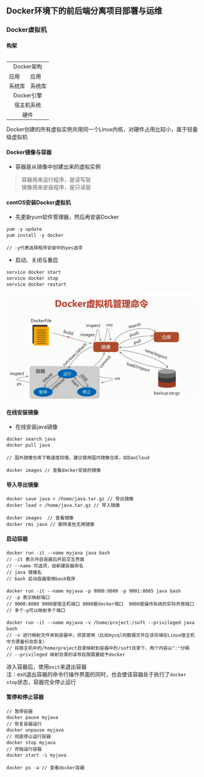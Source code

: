 ## Docker环境下的前后端分离项目部署与运维  
### Docker虚拟机  
#### 构架  
<table align="left">
    <tr>
        <td colspan="2" align="center">Docker架构</td>
    </tr>
    <tr>
        <td>应用</td>
        <td>应用</td>
    </tr>
    <tr>
        <td>系统库</td>
        <td>系统库</td>
    </tr>
    <tr>
        <td colspan="2" align="center">Docker引擎</td>
    </tr>
    <tr>
        <td colspan="2" align="center">宿主机系统</td>
    </tr>
    <tr>
        <td colspan="2" align="center">硬件</td>
    </tr>
</table>
Docker创建的所有虚拟实例共用同一个Linux内核，对硬件占用比较小，属于轻量级虚拟机  

#### Docker镜像与容器
* 容器是从镜像中创建出来的虚拟实例  
> 容器用来运行程序，是读写层  
> 镜像用来安装程序，是只读层  
#### centOS安装Docker虚拟机  
* 先更新yum软件管理器，然后再安装Docker  
```
yum -y update  
yum install -y docker  

// -y代表选择程序安装中的yes选项  
```
* 启动、关闭与重启  
```
service docker start
service docker stop
service docker restart
```
![Docker虚拟机管理命令](Docker虚拟机管理命令.png)  

#### 在线安装镜像  
* 在线安装java镜像  
```
docker search java
docker pull java

// 国外镜像仓库下载速度较慢，建议使用国内镜像仓库，如DaoCloud

docker images // 查看docker安装的镜像
```
#### 导入导出镜像  
```
docker save java > /home/java.tar.gz // 导出镜像  
docker load < /home/java.tar.gz // 导入镜像  

docker images  // 查看镜像
docker rmi java // 删除某些无用镜像  
```
#### 启动容器  
```
docker run -it --name myjava java bash 
// -it 表示开启容器后开启交互界面  
// --name 可选项，给新建容器命名  
// java 镜像名  
// bash 启动容器使用bash程序

docker run -it --name myjava -p 9000:8080 -p 9001:8085 java bash
// -p 表示映射端口  
// 9000:8080 9000是宿主机端口 8080是docker端口  9000是操作系统的实际开放端口  
// 多个-p可以映射多个端口

docker run -it --name myjava -v /home/project:/soft --privileged java bash  
// -v 进行映射文件夹到容器中，供其使用（比如mysql的数据文件应该存储在Linux宿主机中方便备份及恢复）  
// 将宿主机中的/home/project目录映射到容器中的/soft目录下，两个内容以":"分隔  
// --privileged 映射目录的读写权限需要赋予docker  
```

进入容器后，使用`exit`来退出容器  
注：exit退出容器的命令行操作界面的同时，也会使该容器处于执行了`docker stop`状态，容器完全停止运行  
#### 暂停和停止容器  
```
// 暂停容器
docker pause myjava
// 恢复容器运行
docker unpause myjava
// 彻底停止运行容器
docker stop myjava
// 开始运行容器
docker start -i myjava

docker ps -a // 查看docker容器
```
